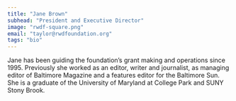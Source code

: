 ```yaml
---
title: "Jane Brown"
subhead: "President and Executive Director"
image: "rwdf-square.png"
email: "taylor@rwdfoundation.org"
tags: "bio"
---
```


Jane has been guiding the foundation’s grant making and operations since 1995.  Previously she worked as an editor, writer and journalist, as managing editor of Baltimore Magazine and a features editor for the Baltimore Sun. She is a graduate of the University of Maryland at College Park and SUNY Stony Brook.

